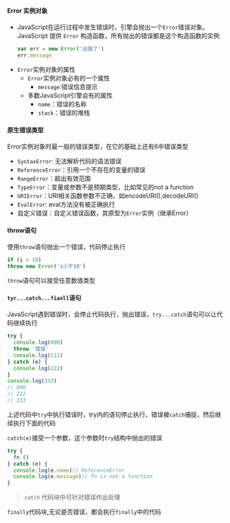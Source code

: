 #### Error 实例对象
  - JavaScript在运行过程中发生错误时，引擎会抛出一个`Error`错误对象。JavaScript 提供 `Error` 构造函数，所有抛出的错误都是这个构造函数的实例
    ```javascript 
    var err = new Error('出错了')
    err.message
    ```
  - `Error`实例对象的属性
    - `Error`实例对象必有的一个属性
      - `message`:错误信息提示
    - 多数JavaScript引擎会有的属性
      - `name`：错误的名称
      - `stack`：错误的堆栈
#### 原生错误类型
  Error实例对象时最一般的错误类型，在它的基础上还有6中错误类型
  - `SyntaxError`: 无法解析代码的语法错误
  - `ReferenceError`：引用一个不存在的变量的错误
  - `RangeError`：超出有效范围
  - `TypeError`：变量或参数不是预期类型，比如常见的not a function
  - `URIError`：URI相关函数参数不正确，如encodeURI(),decodeURI()
  - `EvalError`: eval方法没有被正确执行
  - 自定义错误：自定义错误函数，其原型为`Error`实例（继承Error）
#### throw语句
  使用`throw`语句抛出一个错误，代码停止执行
  ```javascript
  if (i > 10) 
  throw new Error('i小于10')
  ```
  `throw`语句可以接受任意数值类型
#### `tyr...catch...fianll`语句
  JavaScript遇到错误时，会停止代码执行，抛出错误，`try...catch`语句可以让代码继续执行
  ```javascript
  try {
    console.log(000)
    throw '错误'
    console.log(111)
  } catch (e) {
    console.log(222)
  }
  console.log(333)
  // 000
  // 222
  // 333
  ```
  上述代码中`try`中执行错误时，try内的语句停止执行，错误被`catch`捕捉，然后继续执行下面的代码

  `catch(e)`接受一个参数，这个参数时`try`结构中抛出的错误
  ```javascript
  try {
    fn ()
  } catch (e) {
    console.log(e.name)// ReferenceError
    console.log(e.message)// fn is not a function
  }
  ```
  > `catch` 代码块中可针对错误作出处理

  `finally`代码块,无论是否错误，都会执行`finally`中的代码
